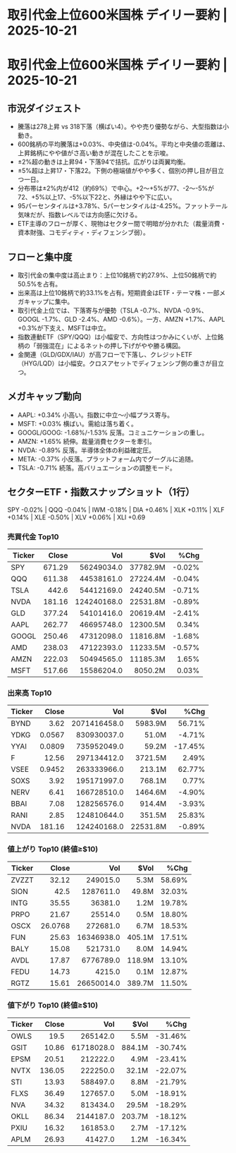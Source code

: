 # 取引代金上位600米国株 デイリー要約 | 2025-10-21

# 取引代金上位600米国株 デイリー要約 | 2025-10-21

## 市況ダイジェスト
- 騰落は278上昇 vs 318下落（横ばい4）。やや売り優勢ながら、大型指数は小動き。
- 600銘柄の平均騰落は+0.03%、中央値は-0.04%。平均と中央値の乖離は、上昇銘柄にやや値がさ高い動きが混在したことを示唆。
- ±2%超の動きは上昇94・下落94で拮抗。広がりは両翼均衡。
- ±5%超は上昇17・下落22。下側の極端値がやや多く、個別の押し目が目立つ一日。
- 分布帯は±2%内が412（約69%）で中心。+2〜+5%が77、-2〜-5%が72、+5%以上17、-5%以下22と、外縁はやや下に広い。
- 95パーセンタイルは+3.78%、5パーセンタイルは-4.25%。ファットテール気味だが、指数レベルでは方向感に欠ける。
- ETF主導のフローが厚く、現物はセクター間で明暗が分かれた（裁量消費・資本財強、コモディティ・ディフェンシブ弱）。

## フローと集中度
- 取引代金の集中度は高止まり：上位10銘柄で約27.9%、上位50銘柄で約50.5%を占有。
- 出来高は上位10銘柄で約33.1%を占有。短期資金はETF・テーマ株・一部メガキャップに集中。
- 取引代金上位では、下落寄与が優勢（TSLA -0.7%、NVDA -0.9%、GOOGL -1.7%、GLD -2.4%、AMD -0.6%）。一方、AMZN +1.7%、AAPL +0.3%が下支え、MSFTは中立。
- 指数連動ETF（SPY/QQQ）は小幅安で、方向性はつかみにくいが、上位銘柄の「弱強混在」によるネットの押し下げがやや勝る構図。
- 金関連（GLD/GDX/IAU）が高フローで下落し、クレジットETF（HYG/LQD）は小幅安。クロスアセットでディフェンシブ側の重さが目立つ。

## メガキャップ動向
- AAPL: +0.34% 小高い。指数に中立〜小幅プラス寄与。
- MSFT: +0.03% 横ばい。需給は落ち着く。
- GOOGL/GOOG: -1.68%/-1.53% 反落。コミュニケーションの重し。
- AMZN: +1.65% 続伸。裁量消費セクターを牽引。
- NVDA: -0.89% 反落。半導体全体の利益確定圧。
- META: -0.37% 小反落。プラットフォーム内でグーグルに追随。
- TSLA: -0.71% 続落。高バリュエーションの調整モード。

## セクターETF・指数スナップショット（1行）
SPY -0.02% | QQQ -0.04% | IWM -0.18% | DIA +0.46% | XLK +0.11% | XLF +0.14% | XLE -0.50% | XLV +0.06% | XLI +0.69

### 売買代金 Top10
| Ticker | Close | Vol | $Vol | %Chg |
|---|---:|---:|---:|---:|
| SPY | 671.29 | 56249034.0 | 37782.9M | -0.02% |
| QQQ | 611.38 | 44538161.0 | 27224.4M | -0.04% |
| TSLA | 442.6 | 54412169.0 | 24240.5M | -0.71% |
| NVDA | 181.16 | 124240168.0 | 22531.8M | -0.89% |
| GLD | 377.24 | 54101416.0 | 20619.4M | -2.41% |
| AAPL | 262.77 | 46695748.0 | 12300.5M | 0.34% |
| GOOGL | 250.46 | 47312098.0 | 11816.8M | -1.68% |
| AMD | 238.03 | 47122393.0 | 11233.5M | -0.57% |
| AMZN | 222.03 | 50494565.0 | 11185.3M | 1.65% |
| MSFT | 517.66 | 15586204.0 | 8050.2M | 0.03% |


### 出来高 Top10
| Ticker | Close | Vol | $Vol | %Chg |
|---|---:|---:|---:|---:|
| BYND | 3.62 | 2071416458.0 | 5983.9M | 56.71% |
| YDKG | 0.0567 | 830930037.0 | 51.0M | -4.71% |
| YYAI | 0.0809 | 735952049.0 | 59.2M | -17.45% |
| F | 12.56 | 297134412.0 | 3721.5M | 2.49% |
| VSEE | 0.9452 | 263333966.0 | 213.1M | 62.77% |
| SOXS | 3.92 | 195171997.0 | 768.1M | 0.77% |
| NERV | 6.41 | 166728510.0 | 1464.6M | -4.90% |
| BBAI | 7.08 | 128256576.0 | 914.4M | -3.93% |
| RANI | 2.85 | 124810644.0 | 351.5M | 25.83% |
| NVDA | 181.16 | 124240168.0 | 22531.8M | -0.89% |


### 値上がり Top10 (終値≥$10)
| Ticker | Close | Vol | $Vol | %Chg |
|---|---:|---:|---:|---:|
| ZVZZT | 32.12 | 249015.0 | 5.3M | 58.69% |
| SION | 42.5 | 1287611.0 | 49.8M | 32.03% |
| INTG | 35.55 | 36381.0 | 1.2M | 19.78% |
| PRPO | 21.67 | 25514.0 | 0.5M | 18.80% |
| OSCX | 26.0768 | 272681.0 | 6.7M | 18.53% |
| FUN | 25.63 | 16346938.0 | 405.1M | 17.51% |
| BALY | 15.08 | 521731.0 | 8.0M | 14.94% |
| AVDL | 17.87 | 6776789.0 | 118.9M | 13.10% |
| FEDU | 14.73 | 4215.0 | 0.1M | 12.87% |
| RGTZ | 15.61 | 26650014.0 | 389.7M | 11.50% |


### 値下がり Top10 (終値≥$10)
| Ticker | Close | Vol | $Vol | %Chg |
|---|---:|---:|---:|---:|
| OWLS | 19.5 | 265142.0 | 5.5M | -31.46% |
| GSIT | 10.86 | 61718028.0 | 884.1M | -30.74% |
| EPSM | 20.51 | 212222.0 | 4.9M | -23.41% |
| NVTX | 136.05 | 222250.0 | 32.1M | -22.07% |
| STI | 13.93 | 588497.0 | 8.8M | -21.79% |
| FLXS | 36.49 | 127657.0 | 5.0M | -18.91% |
| NVA | 34.32 | 813434.0 | 29.5M | -18.29% |
| OKLL | 86.34 | 2144187.0 | 203.7M | -18.12% |
| PXIU | 16.32 | 161853.0 | 2.7M | -17.12% |
| APLM | 26.93 | 41427.0 | 1.2M | -16.34% |


